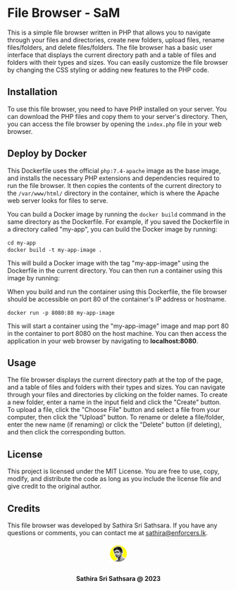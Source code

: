 # File Browser - SaM

This is a simple file browser written in PHP that allows you to navigate through your files and directories, create new folders, upload files, rename files/folders, and delete files/folders. The file browser has a basic user interface that displays the current directory path and a table of files and folders with their types and sizes. You can easily customize the file browser by changing the CSS styling or adding new features to the PHP code.

## Installation


To use this file browser, you need to have PHP installed on your server. You can download the PHP files and copy them to your server's directory. Then, you can access the file browser by opening the `index.php` file in your web browser.

## Deploy by Docker

This Dockerfile uses the official `php:7.4-apache` image as the base image, and installs the necessary PHP extensions and dependencies required to run the file browser. It then copies the contents of the current directory to the `/var/www/html/` directory in the container, which is where the Apache web server looks for files to serve.

You can build a Docker image by running the `docker build` command in the same directory as the Dockerfile. For example, if you saved the Dockerfile in a directory called "my-app", you can build the Docker image by running:

```
cd my-app
docker build -t my-app-image .
```

This will build a Docker image with the tag "my-app-image" using the Dockerfile in the current directory. You can then run a container using this image by running:

When you build and run the container using this Dockerfile, the file browser should be accessible on port 80 of the container's IP address or hostname.

```
docker run -p 8080:80 my-app-image
```
This will start a container using the "my-app-image" image and map port 80 in the container to port 8080 on the host machine. You can then access the application in your web browser by navigating to **localhost:8080**.

## Usage

The file browser displays the current directory path at the top of the page, and a table of files and folders with their types and sizes. You can navigate through your files and directories by clicking on the folder names. To create a new folder, enter a name in the input field and click the "Create" button. To upload a file, click the "Choose File" button and select a file from your computer, then click the "Upload" button. To rename or delete a file/folder, enter the new name (if renaming) or click the "Delete" button (if deleting), and then click the corresponding button.

## License

This project is licensed under the MIT License. You are free to use, copy, modify, and distribute the code as long as you include the license file and give credit to the original author.

## Credits

This file browser was developed by Sathira Sri Sathsara. If you have any questions or comments, you can contact me at sathira@enforcers.lk.

<div align="center">
	<img src="https://github.com/SathiraSriSathsara/SathiraSriSathsara/blob/main/dp-wp-yt-round.png" width="40" height="50">
	<h4>Sathira Sri Sathsara @ 2023</h4>
</div>	

